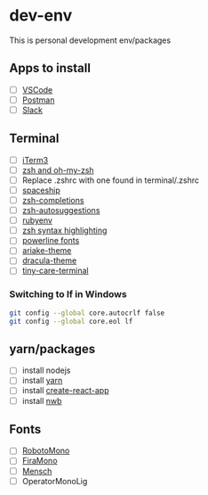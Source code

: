 # dev-env

This is personal development env/packages

## Apps to install

* [ ] [VSCode](https://code.visualstudio.com/)
* [ ] [Postman](https://www.getpostman.com/)
* [ ] [Slack](https://slack.com/downloads/osx)

## Terminal

* [ ] [iTerm3](https://www.iterm2.com/)
* [ ] [zsh and oh-my-zsh](https://github.com/robbyrussell/oh-my-zsh)
* [ ] Replace .zshrc with one found in terminal/.zshrc
* [ ] [spaceship](https://github.com/denysdovhan/spaceship-prompt)
* [ ] [zsh-completions](https://github.com/zsh-users/zsh-completions)
* [ ] [zsh-autosuggestions](https://github.com/zsh-users/zsh-autosuggestions)
* [ ] [rubyenv](https://github.com/rbenv/rbenv)
* [ ] [zsh syntax highlighting](https://github.com/zsh-users/zsh-syntax-highlighting.git)
* [ ] [powerline fonts](https://github.com/powerline/fonts/tree/master/RobotoMono)
* [ ] [ariake-theme](https://github.com/jim-at-jibba/ariake-theme-iterm2)
* [ ] [dracula-theme](https://draculatheme.com/iterm/)
* [ ] [tiny-care-terminal](https://github.com/notwaldorf/tiny-care-terminal)

### Switching to lf in Windows

```bash
git config --global core.autocrlf false
git config --global core.eol lf
```

## yarn/packages

* [ ] install nodejs
* [ ] install [yarn](https://yarnpkg.com/en/)
* [ ] install [create-react-app](https://github.com/facebook/create-react-app)
* [ ] install [nwb](https://github.com/insin/nwb)

## Fonts

* [ ] [RobotoMono](https://fonts.google.com/selection?category=Monospace&selection.family=Roboto+Mono)
* [ ] [FiraMono](https://fonts.google.com/selection?category=Monospace&selection.family=Fira+Mono)
* [ ] [Mensch](http://robey.lag.net/2010/06/21/mensch-font.html)
* [ ] OperatorMonoLig
